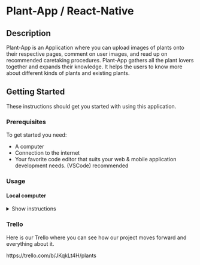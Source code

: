 # Plant-App / React-Native 

## Description
Plant-App is an Application where you can upload images of plants onto their respective pages, comment on user images, and read up on recommended caretaking procedures. 
Plant-App gathers all the plant lovers together and expands their knowledge. It helps the users to know more about different kinds of plants and existing plants. 


## Getting Started
These instructions should get you started with using this application.

### Prerequisites
To get started you need:
<ul>
  <li>A computer</li>
  <li>Connection to the internet</li>
  <li>Your favorite code editor that suits your web & mobile application development needs. (VSCode) recommended</li>
</ul>

### Usage

#### Local computer
<details><summary>Show instructions</summary>
1. Open project in code editor.
  <br/>
2. Change branch to master in project with git:
  
```sh 
  $ git checkout master(If needed)
```
<br/>
3. Install node module packages:

```sh 
$ npm i
```
<br/>

4. Install all required dependencies:

```sh 
$ expo install react-native-gesture-handler react-native-reanimated react-native-screens react-native-safe-area-context @react-native-community/masked-view
```




<br/>



5. npm start

```sh 
$ npm start
```
<br/>
or 

```sh 
$ expo start
```
<br/>





</details>


### Trello
Here is our Trello where you can see how our project moves forward and everything about it. 
<p>
https://trello.com/b/JKqkLt4H/plants
</p>


